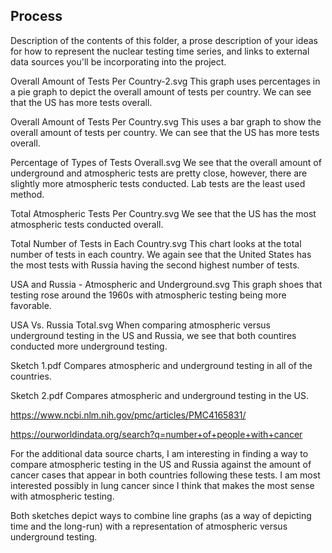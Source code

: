 ## Process

Description of the contents of this folder, a prose description of your ideas for how to represent
the nuclear testing time series, and links to external data sources you'll be incorporating into
the project.

Overall Amount of Tests Per Country-2.svg
This graph uses percentages in a pie graph to depict the overall amount of tests per country. We can see that the US has more tests overall.

Overall Amount of Tests Per Country.svg
This uses a bar graph to show the overall amount of tests per country. We can see that the US has more tests overall.

Percentage of Types of Tests Overall.svg
We see that the overall amount of underground and atmospheric tests are pretty close, however, there are slightly more atmospheric tests conducted. Lab tests are the least used method.

Total Atmospheric Tests Per Country.svg
We see that the US has the most atmospheric tests conducted overall.

Total Number of Tests in Each Country.svg
This chart looks at the total number of tests in each country. We again see that the United States has the most tests with Russia having the second highest number of tests.

USA and Russia - Atmospheric and Underground.svg
This graph shoes that testing rose around the 1960s with atmospheric testing being more favorable.

USA Vs. Russia Total.svg 
When comparing atmospheric versus underground testing in the US and Russia, we see that both countires conducted more underground testing.

Sketch 1.pdf
Compares atmospheric and underground testing in all of the countries.

Sketch 2.pdf
Compares atmospheric and underground testing in the US.


https://www.ncbi.nlm.nih.gov/pmc/articles/PMC4165831/

https://ourworldindata.org/search?q=number+of+people+with+cancer

For the additional data source charts, I am interesting in finding a way to compare atmospheric testing in the US and Russia against the amount of cancer cases that appear in both countries following these tests. I am most interested possibly in lung cancer since I think that makes the most sense with atmospheric testing. 

Both sketches depict ways to combine line graphs (as a way of depicting time and the long-run) with a representation of atmospheric versus underground testing.

